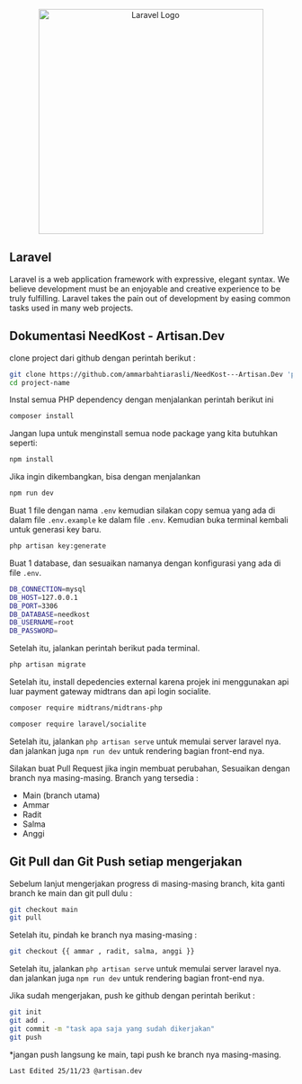 <p align="center"><a href="https://laravel.com" target="_blank"><img src="https://raw.githubusercontent.com/laravel/art/master/logo-lockup/5%20SVG/2%20CMYK/1%20Full%20Color/laravel-logolockup-cmyk-red.svg" width="400" alt="Laravel Logo"></a></p>

## Laravel

Laravel is a web application framework with expressive, elegant syntax. We believe development must be an enjoyable and creative experience to be truly fulfilling. Laravel takes the pain out of development by easing common tasks used in many web projects.

## Dokumentasi NeedKost - Artisan.Dev

clone project dari github dengan perintah berikut :
```bash
git clone https://github.com/ammarbahtiarasli/NeedKost---Artisan.Dev 'project-name'
cd project-name
```
Instal semua PHP dependency dengan menjalankan perintah berikut ini
```bash
composer install
```
Jangan lupa untuk menginstall semua node package yang kita butuhkan seperti:
```bash
npm install
```
Jika ingin dikembangkan, bisa dengan menjalankan
```bash
npm run dev
```


Buat 1 file dengan nama `.env` kemudian silakan copy semua yang ada di dalam file `.env.example` ke dalam file `.env`. Kemudian buka terminal kembali untuk generasi key baru.
```bash
php artisan key:generate
```
Buat 1 database, dan sesuaikan namanya dengan konfigurasi yang ada di file `.env`.
```bash
DB_CONNECTION=mysql
DB_HOST=127.0.0.1
DB_PORT=3306
DB_DATABASE=needkost
DB_USERNAME=root
DB_PASSWORD=
```
Setelah itu, jalankan perintah berikut pada terminal.
```bash
php artisan migrate
```

Setelah itu, install depedencies external karena projek ini menggunakan api luar payment gateway midtrans dan api login socialite.
```bash
composer require midtrans/midtrans-php

composer require laravel/socialite
```

Setelah itu, jalankan `php artisan serve` untuk memulai server laravel nya.
dan jalankan juga `npm run dev` untuk rendering bagian front-end nya.

Silakan buat Pull Request jika ingin membuat perubahan, Sesuaikan dengan branch nya masing-masing.
Branch yang tersedia :
- Main (branch utama)
- Ammar
- Radit
- Salma
- Anggi

## Git Pull dan Git Push setiap mengerjakan

Sebelum lanjut mengerjakan progress di masing-masing branch, kita ganti branch ke main dan git pull dulu :
```bash
git checkout main
git pull
```

Setelah itu, pindah ke branch nya masing-masing :
```bash
git checkout {{ ammar , radit, salma, anggi }}
```

Setelah itu, jalankan `php artisan serve` untuk memulai server laravel nya.
dan jalankan juga `npm run dev` untuk rendering bagian front-end nya.

Jika sudah mengerjakan, push ke github dengan perintah berikut :
```bash
git init
git add .
git commit -m "task apa saja yang sudah dikerjakan"
git push
```

*jangan push langsung ke main, tapi push ke branch nya masing-masing.

`Last Edited 25/11/23 @artisan.dev`
